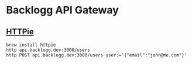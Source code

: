 # Backlogg API Gateway

## [HTTPie](https://httpie.org)
```
brew install httpie
http api.backlogg.dev:3000/users
http POST api.backlogg.dev:3000/users user:='{"email":"john@me.com"}'
```